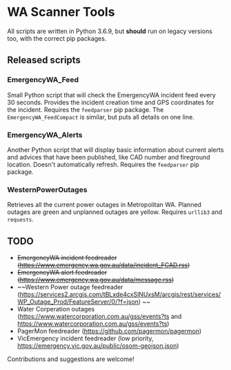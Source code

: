 # WA Scanner Tools  
All scripts are written in Python 3.6.9, but **should** run on legacy versions too, with the correct pip packages.  
  
## Released scripts  
### EmergencyWA_Feed  
Small Python script that will check the EmergencyWA incident feed every 30 seconds. Provides the incident creation time and GPS coordinates for the incident. Requires the `feedparser` pip package. The `EmergencyWA_FeedCompact` is similar, but puts all details on one line.  
### EmergencyWA_Alerts  
Another Python script that will display basic information about current alerts and advices that have been published, like CAD number and fireground location. Doesn't automatically refresh. Requires the `feedparser` pip package.  
### WesternPowerOutages
Retrieves all the current power outages in Metropolitan WA. Planned outages are green and unplanned outages are yellow. Requires `urllib3` and `requests`.

## TODO  
- ~~EmergencyWA incident feedreader (https://www.emergency.wa.gov.au/data/incident_FCAD.rss)~~  
- ~~EmergencyWA alert feedreader (https://www.emergency.wa.gov.au/data/message.rss)~~  
- ~~Western Power outage feedreader (https://services2.arcgis.com/tBLxde4cxSlNUxsM/arcgis/rest/services/WP_Outage_Prod/FeatureServer/0/?f=json)  ~~
-  Water Corperation outages (https://www.watercorporation.com.au/gss/events?ts and https://www.watercorporation.com.au/gss/events?ts)  
- PagerMon feedreader (https://github.com/pagermon/pagermon)  
- VicEmergency incident feedreader (low priority, https://emergency.vic.gov.au/public/osom-geojson.json)  
  
Contributions and suggestions are welcome!
